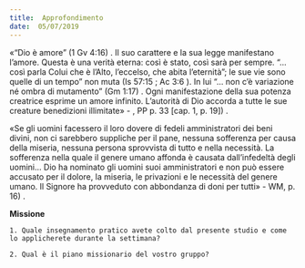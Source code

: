 ```yaml
---
title:  Approfondimento
date:  05/07/2019
---
```


«“Dio è amore” (1 Gv 4:16) . Il suo carattere e la sua legge manifestano l’amore. Questa è una verità eterna: così è stato, così sarà per sempre. “... così parla Colui che è l’Alto, l’eccelso, che abita l’eternità”; le sue vie sono quelle di un tempo” non muta (Is 57:15 ; Ac 3:6 ). In lui “... non c’è variazione né ombra di mutamento” (Gm 1:17) . Ogni manifestazione della sua potenza creatrice esprime un amore infinito. L’autorità di Dio accorda a tutte le sue creature benedizioni illimitate» - , PP p. 33 [cap. 1, p. 19]) .

«Se gli uomini facessero il loro dovere di fedeli amministratori dei beni divini, non ci sarebbero suppliche per il pane, nessuna sofferenza per causa della miseria, nessuna persona sprovvista di tutto e nella necessità. La sofferenza nella quale il genere umano affonda è causata dall’infedeltà degli uomini… Dio ha nominato gli uomini suoi amministratori e non può essere accusato per il dolore, la miseria, le privazioni e le necessità del genere umano. Il Signore ha provveduto con abbondanza di doni per tutti» - WM, p. 16) .

**Missione**

`1.	Quale insegnamento pratico avete colto dal presente studio e come lo applicherete durante la settimana?`

`2.	Qual è il piano missionario del vostro gruppo?`